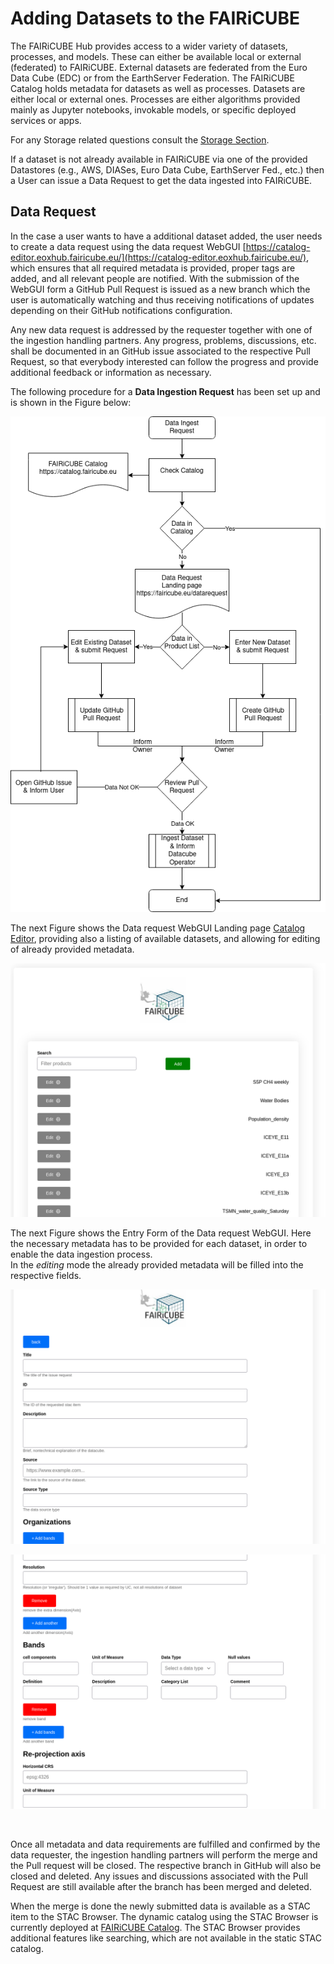 # Adding Datasets to the FAIRiCUBE

The FAIRiCUBE Hub provides access to a wider variety of datasets, processes, and models. These can either be available local or external (federated) to FAIRiCUBE. External datasets are federated from the Euro Data Cube (EDC) or from the EarthServer Federation.
The FAIRiCUBE Catalog holds metadata for datasets as well as processes. Datasets are either local or external ones. Processes are either algorithms provided mainly as Jupyter notebooks, invokable models, or specific deployed services or apps.

For any Storage related questions consult the [Storage Section](https://fairicube.readthedocs.io/en/latest/guide/storage/).

If a dataset is not already available in FAIRiCUBE via one of the provided Datastores (e.g., AWS, DIASes, Euro Data Cube, EarthServer Fed., etc.) then a User can issue a Data Request to get the data ingested into FAIRiCUBE.

## Data Request

In the case a user wants to have a additional dataset added, the user needs to create a data request using the data request WebGUI [https://catalog-editor.eoxhub.fairicube.eu/](https://catalog-editor.eoxhub.fairicube.eu/), which ensures that all required metadata is provided, proper tags are added, and all relevant people are notified. With the submission of the WebGUI form a GitHub Pull Request is issued as a new branch which the user is automatically watching and thus receiving notifications of updates depending on their GitHub notifications configuration.

Any new data request is addressed by the requester together with one of the ingestion handling partners. Any progress, problems, discussions, etc. shall be documented in an GitHub issue associated to the respective Pull Request, so that everybody interested can follow the progress and provide additional feedback or information as necessary.

The following procedure for a **Data Ingestion Request** has been set up and is shown in the Figure below:

![Data Ingestion Request Procedure](../images/fairicube_data_ingestion_request_flowchart.png)

The next Figure shows the Data request WebGUI Landing page [Catalog Editor](https://catalog-editor.eoxhub.fairicube.eu/), providing also a listing of available datasets, and allowing for editing of already provided metadata.

![Data request WebGUI - Landing Page](../images/data_ingestion_request_webgui_1.png)

The next Figure shows the Entry Form of the Data request WebGUI. Here the necessary metadata has to be provided for each dataset, in order to enable the data ingestion process.<br>
In the *editing* mode the already provided metadata will be filled into the respective fields.

![Data request WebGUI - Landing Page](../images/data_ingestion_request_webgui_2.png)


![Data request WebGUI - Landing Page](../images/data_ingestion_request_webgui_3.png)

<br>

Once all metadata and data requirements are fulfilled and confirmed by the data requester, the ingestion handling partners will perform the merge and the Pull request will be closed. The respective branch in GitHub will also be closed and deleted. Any issues and discussions associated with the Pull Request are still available after the branch has been merged and deleted.

When the merge is done the newly submitted data is available as a STAC item to the STAC Browser. The dynamic catalog using the STAC Browser is currently deployed at [FAIRiCUBE Catalog](https://catalog.eoxhub.fairicube.eu/). The STAC Browser provides additional features like searching, which are not available in the static STAC catalog.

